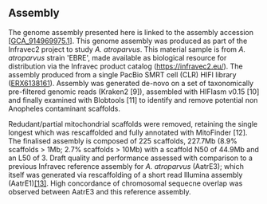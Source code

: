 **Assembly**
------------------------
The genome assembly presented here is linked to the assembly accession [[GCA_914969975.1](http://www.ebi.ac.uk/ena/data/view/GCA_914969975.1)]. This genome assembly was produced as part of the Infravec2 project to study *A. atroparvus*. This material sample is from *A. atroparvus* strain 'EBRE', made available as biological resource for distribution via the Infravec product catalog (https://infravec2.eu/). The assembly produced from a single PacBio SMRT cell (CLR) HIFI library ([ERX6138161](https://www.ebi.ac.uk/ena/browser/view/ERX6138161)). Assembly was generated de-novo on a set of taxonomically pre-filtered genomic reads (Kraken2 [9]), assembled with HIFIasm v0.15 [10] and finally examined with Blobtools [11] to identify and remove potential non Anopheles contaminant scaffolds. 

Redudant/partial mitochondrial scaffolds were removed, retaining the single longest which was rescaffolded and fully annotated with MitoFinder [12]. The finalised assembly is composed of 225 scaffolds, 227.7Mb (8.9% scaffolds > 1Mb; 2.7% scaffolds > 10Mb) with a scaffold N50 of 44.9Mb and an L50 of 3. Draft quality and performance assessed with comparison to a previous Infravec reference assembly for *A. atroparvus* (AatrE3); which itself was 
generated via rescaffolding of a short read Illumina assembly (AatrE1)[[13]](https://doi.org/10.1186/s12864-018-4663-4). High concordance of 
chromosomal sequecne overlap was observed between AatrE3 and this reference assembly.
